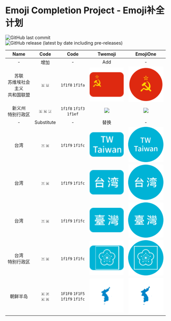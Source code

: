 # Emoji Completion Project - Emoji补全计划

![GitHub last commit](https://img.shields.io/github/last-commit/RainySummerLuo/EmojiCompletionProject?style=for-the-badge)&nbsp;&nbsp;![GitHub release (latest by date including pre-releases)](https://img.shields.io/github/v/release/RainySummerLuo/EmojiCompletionProject?include_prereleases&style=for-the-badge)

| Name | Code | Code | Twemoji | EmojiOne |
|:-:|:-:|:-:|:-:|:-:|
| - | 增加 | - | Add | - |
| 苏联<br/>苏维埃社会主义<br/>共和国联盟 | `🇸` `🇺` | `1f1f8` `1f1fa` | <img src="./Twemoji/Soviet_Union.svg" width="150px" /> | <img src="./EmojiOne/Soviet_Union.svg" width="150px" /> |
| 新义州<br/>特别行政区 | `🇸` `🇳` `🇯` | `1f1f8` `1f1f3` `1f1ef` | <img src="./Twemoji/Sinŭiju_Special_Administrative_Region.svg" width="150px" /> | <img src="./EmojiOne/Sinŭiju_Special_Administrative_Region.svg" width="150px" /> |
| - | Substitute | - | 替换 | - |
| 台湾 | `🇹` `🇼` | `1f1f9` `1f1fc` | <img src="./Twemoji/Taiwan_Special_Administrative_Region_TW.svg" width="150px" /> | <img src="./EmojiOne/Taiwan_Special_Administrative_Region_TW.svg" width="150px" /> |
| 台湾 | `🇹` `🇼` | `1f1f9` `1f1fc` | <img src="./Twemoji/Taiwan_Special_Administrative_Region_台湾.svg" width="150px" /> | <img src="./EmojiOne/Taiwan_Special_Administrative_Region_台湾.svg" width="150px" /> |
| 台湾 | `🇹` `🇼` | `1f1f9` `1f1fc` | <img src="./Twemoji/Taiwan_Special_Administrative_Region_臺灣.svg" width="150px" /> | <img src="./EmojiOne/Taiwan_Special_Administrative_Region_臺灣.svg" width="150px" /> |
| 台湾<br/>特别行政区 | `🇹` `🇼` | `1f1f9` `1f1fc` | <img src="./Twemoji/Taiwan_Special_Administrative_Region.svg" width="150px" /> | <img src="./EmojiOne/Taiwan_Special_Administrative_Region.svg" width="150px" /> |
| 朝鲜半岛 | `🇰` `🇵`<br/>`🇰` `🇷` | `1F1F0` `1F1F5`<br/>`1f1f9` `1f1fc` | <img src="./Twemoji/Unification_flag_of_Korea.svg" width="150px" /> | <img src="./EmojiOne/Unification_flag_of_Korea.svg" width="150px" /> |
